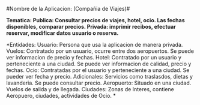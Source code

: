 #Nombre de la Aplicacion: (Compañia de Viajes)#

**Tematica: Publica: Consultar precios de viajes, hotel, ocio. Las fechas disponibles, comparar precios. Privada: imprimir recibos, efectuar reservar, modificar datos usuario o reserva.**

*Entidades: Usuario: Persona que usa la aplicacion de manera privada.
            Vuelos: Contratado por un usuario, ocurre entre dos aeropuertos. Se puede ver informacion de precio y fechas.
            Hotel: Contratado por un usuario y perteneciente a una ciudad. Se puede ver informacion de calidad,  precio y fechas.
            Ocio: Contratadas por el usuario y perteneciente a una ciudad. Se pueder ver fecha y precio.
            Adicionales: Servicios como traslasdos, dietas y lavanderia. Se puede consultar precio.
            Aeropuerto: Situado en una ciudad. Vuelos de salida y de llegada. 
            Ciudades: Zonas de Interes, contiene Aeropuero, ciudades, actividades de Ocio. 
            *

